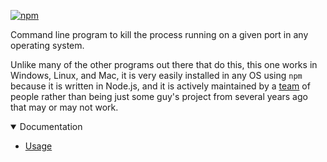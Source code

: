 [![npm](https://img.shields.io/npm/v/crossplatform-killport.svg)](https://www.npmjs.com/package/crossplatform-killport)

Command line program to kill the process running on a given port in any operating system.

Unlike many of the other programs out there that do this, this one works in Windows, Linux, and Mac, it is very easily installed in any OS using `npm` because it is written in Node.js, and it is actively maintained by a [team](https://rooseveltframework.org/contributors.html) of people rather than being just some guy's project from several years ago that may or may not work.

<details open>
  <summary>Documentation</summary>
    <ul>
      <li><a href="./USAGE.md">Usage</a></li>
    </ul>
</details>

